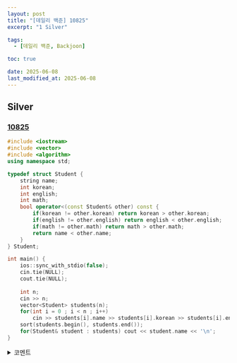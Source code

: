 ```yaml
---
layout: post
title: "[데일리 백준] 10825"
excerpt: "1 Silver"

tags:
  - [데일리 백준, Backjoon]

toc: true

date: 2025-06-08
last_modified_at: 2025-06-08
---
```

## Silver
### [10825][def]

```c++
#include <iostream>
#include <vector>
#include <algorithm>
using namespace std;

typedef struct Student {
    string name;
    int korean;
    int english;
    int math;
    bool operator<(const Student& other) const {
        if(korean != other.korean) return korean > other.korean;
        if(english != other.english) return english < other.english;
        if(math != other.math) return math > other.math;
        return name < other.name;
    }
} Student;

int main() {
    ios::sync_with_stdio(false);
    cin.tie(NULL);
    cout.tie(NULL);
    
    int n;
    cin >> n;
    vector<Student> students(n);
    for(int i = 0 ; i < n ; i++)
        cin >> students[i].name >> students[i].korean >> students[i].english >> students[i].math; 
    sort(students.begin(), students.end());
    for(Student& student : students) cout << student.name << '\n';
}
```

<details>
<summary>코멘트</summary>
<div markdown="1">

- 정렬 (날먹)

</div>
</details>

[def]: https://www.acmicpc.net/problem/10825
